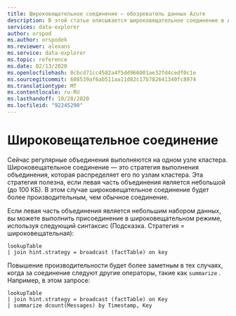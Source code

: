 ```yaml
---
title: Широковещательное соединение — обозреватель данных Azure
description: В этой статье описывается широковещательное соединение в Azure обозреватель данных.
services: data-explorer
author: orspod
ms.author: orspodek
ms.reviewer: alexans
ms.service: data-explorer
ms.topic: reference
ms.date: 02/13/2020
ms.openlocfilehash: 0cbcd71cc4582a4f5dd966001ae32fd4cedf0c1e
ms.sourcegitcommit: 608539af6ab511aa11d82c17b782641340fc8974
ms.translationtype: MT
ms.contentlocale: ru-RU
ms.lasthandoff: 10/20/2020
ms.locfileid: "92245290"
---
```

# <a name="broadcast-join"></a>Широковещательное соединение

Сейчас регулярные объединения выполняются на одном узле кластера.
Широковещательное соединение — это стратегия выполнения объединения, которая распределяет его по узлам кластера. Эта стратегия полезна, если левая часть объединения является небольшой (до 100 КБ). В этом случае широковещательное соединение будет более производительным, чем обычное соединение.

Если левая часть объединения является небольшим набором данных, вы можете выполнить присоединение в широковещательном режиме, используя следующий синтаксис (Подсказка. Стратегия = широковещательная):

```kusto
lookupTable 
| join hint.strategy = broadcast (factTable) on key
```

Повышение производительности будет более заметным в тех случаях, когда за соединение следуют другие операторы, такие как `summarize` . Например, в этом запросе:

```kusto
lookupTable 
| join hint.strategy = broadcast (factTable) on Key
| summarize dcount(Messages) by Timestamp, Key
```